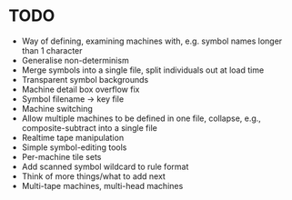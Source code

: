 # TODO
* Way of defining, examining machines with, e.g. symbol names longer than 1 character
* Generalise non-determinism
* Merge symbols into a single file, split individuals out at load time
* Transparent symbol backgrounds
* Machine detail box overflow fix 
* Symbol filename -> key file
* Machine switching
* Allow multiple machines to be defined in one file, collapse, e.g., composite-subtract into a single file
* Realtime tape manipulation
* Simple symbol-editing tools
* Per-machine tile sets
* Add scanned symbol wildcard to rule format
* Think of more things/what to add next
* Multi-tape machines, multi-head machines